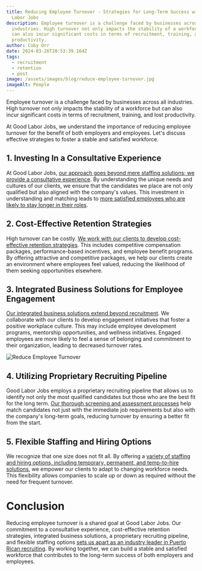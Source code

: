 ```yaml
---
title: Reducing Employee Turnover - Strategies for Long-Term Success with Good
  Labor Jobs
description: Employee turnover is a challenge faced by businesses across all
  industries. High turnover not only impacts the stability of a workforce but
  can also incur significant costs in terms of recruitment, training, and lost
  productivity.
author: Coby Orr
date: 2024-03-26T20:53:39.164Z
tags:
  - recruitment
  - retention
  - post
image: /assets/images/blog/reduce-employee-turnover.jpg
imageAlt: People
---
```


Employee turnover is a challenge faced by businesses across all industries. High turnover not only impacts the stability of a workforce but can also incur significant costs in terms of recruitment, training, and lost productivity.

At Good Labor Jobs, we understand the importance of reducing employee turnover for the benefit of both employers and employees. Let's discuss effective strategies to foster a stable and satisfied workforce.

## 1. Investing In a Consultative Experience

At Good Labor Jobs, [our approach goes beyond mere staffing solutions; we provide a consultative experience](./about). By understanding the unique needs and cultures of our clients, we ensure that the candidates we place are not only qualified but also aligned with the company's values. This investment in understanding and matching leads to [more satisfied employees who are likely to stay longer in their roles](./testimonials).

## 2. Cost-Effective Retention Strategies

High turnover can be costly. [We work with our clients to develop cost-effective retention strategies](./services). This includes competitive compensation packages, performance-based incentives, and employee benefit programs. By offering attractive and competitive packages, we help our clients create an environment where employees feel valued, reducing the likelihood of them seeking opportunities elsewhere.

## 3. Integrated Business Solutions for Employee Engagement

[Our integrated business solutions extend beyond recruitment](./services). We collaborate with our clients to develop engagement initiatives that foster a positive workplace culture. This may include employee development programs, mentorship opportunities, and wellness initiatives. Engaged employees are more likely to feel a sense of belonging and commitment to their organization, leading to decreased turnover rates.

![Reduce Employee Turnover](/assets/images/blog/reduce-employee-turnover-box.jpg)

## 4. Utilizing Proprietary Recruiting Pipeline

Good Labor Jobs employs a proprietary recruiting pipeline that allows us to identify not only the most qualified candidates but those who are the best fit for the long term. [Our thorough screening and assessment processes](./services) help match candidates not just with the immediate job requirements but also with the company's long-term goals, reducing turnover by ensuring a better fit from the start.

## 5. Flexible Staffing and Hiring Options

We recognize that one size does not fit all. By offering a [variety of staffing and hiring options, including temporary, permanent, and temp-to-hire solutions](./services), we empower our clients to adapt to changing workforce needs. This flexibility allows companies to scale up or down as required without the need for frequent turnover.

# Conclusion

Reducing employee turnover is a shared goal at Good Labor Jobs. Our commitment to a consultative experience, cost-effective retention strategies, integrated business solutions, a proprietary recruiting pipeline, and flexible staffing options [sets us apart as an industry leader in Puerto Rican recruiting](./about). By working together, we can build a stable and satisfied workforce that contributes to the long-term success of both employers and employees.
